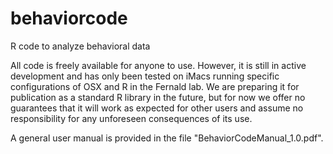 # behaviorcode
R code to analyze behavioral data

All code is freely available for anyone to use. However, it is still in active development and has only been tested on iMacs running specific configurations of OSX and R in the Fernald lab. We are preparing it for publication as a standard R library in the future, but for now we offer no guarantees that it will work as expected for other users and assume no responsibility for any unforeseen consequences of its use.

A general user manual is provided in the file "BehaviorCodeManual_1.0.pdf".

